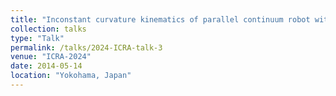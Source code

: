 ```yaml
---
title: "Inconstant curvature kinematics of parallel continuum robot without static model"
collection: talks
type: "Talk"
permalink: /talks/2024-ICRA-talk-3
venue: "ICRA-2024"
date: 2014-05-14
location: "Yokohama, Japan"
---
```


